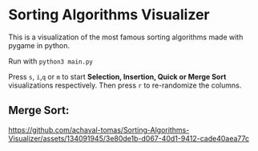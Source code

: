# Sorting Algorithms Visualizer
This is a visualization of the most famous sorting algorithms made with pygame in python.

Run with ```python3 main.py```

Press ```s```, ```i```,```q``` or ```m``` to start **Selection, Insertion, Quick or Merge Sort** visualizations respectively. Then press ```r``` to re-randomize the columns.

## Merge Sort:
https://github.com/achaval-tomas/Sorting-Algorithms-Visualizer/assets/134091945/3e80de1b-d067-40d1-9412-cade40aea77c


